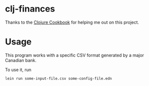 # clj-finances
Thanks to the [Clojure Cookbook](https://github.com/clojure-cookbook/clojure-cookbook) for helping me out on this project.

# Usage
This program works with a specific CSV format generated by a major Canadian bank.

To use it, run
```
lein run some-input-file.csv some-config-file.edn
```
